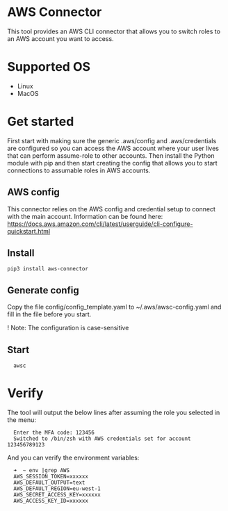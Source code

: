 # AWS Connector

This tool provides an AWS CLI connector that allows you to switch roles to an AWS account you want to access.

# Supported OS
- Linux
- MacOS

# Get started
First start with making sure the generic .aws/config and .aws/credentials are configured so you can access the AWS account where your user lives that can perform assume-role to other accounts. Then install the Python module with pip and then start creating the config that allows you to start connections to assumable roles in AWS accounts.

## AWS config
This connector relies on the AWS config and credential setup to connect with the main account.
Information can be found here: https://docs.aws.amazon.com/cli/latest/userguide/cli-configure-quickstart.html

## Install
```
pip3 install aws-connector
```

## Generate config
Copy the file config/config_template.yaml to ~/.aws/awsc-config.yaml and fill in the file before you start.

! Note: The configuration is case-sensitive

## Start
```
  awsc
```

# Verify
The tool will output the below lines after assuming the role you selected in the menu:
```
  Enter the MFA code: 123456
  Switched to /bin/zsh with AWS credentials set for account 123456789123
```

And you can verify the environment variables:
```
  ➜  ~ env |grep AWS
  AWS_SESSION_TOKEN=xxxxxx
  AWS_DEFAULT_OUTPUT=text
  AWS_DEFAULT_REGION=eu-west-1
  AWS_SECRET_ACCESS_KEY=xxxxxx
  AWS_ACCESS_KEY_ID=xxxxxx
```
